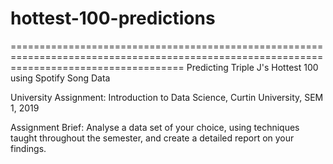 # hottest-100-predictions
==========================================================================================================================================
Predicting Triple J's Hottest 100 using Spotify Song Data

University Assignment: Introduction to Data Science, Curtin University, SEM 1, 2019

Assignment Brief: Analyse a data set of your choice, using techniques taught throughout the semester, and create a detailed report on your findings.
